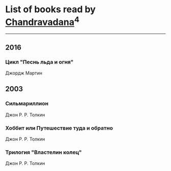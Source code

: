 # List of books read by [Chandravadana](https://plus.google.com/105866022348292919948)<sup>4</sup>
---

## 2016

### Цикл "Песнь льда и огня"
Джордж Мартин



## 2003

### Сильмариллион
Джон Р.  Р. Толкин


### Хоббит или Путешествие туда и обратно
Джон Р. Р. Толкин


### Трилогия "Властелин колец"
Джон Р. Р. Толкин



